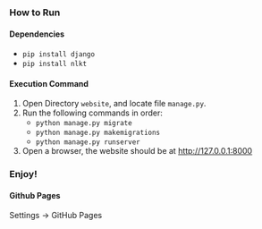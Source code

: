 ### How to Run
  
#### Dependencies
-  `pip install django`
-   `pip install nlkt`

#### Execution Command
1. Open Directory `website`, and locate file `manage.py`.
2. Run the following commands in order:
	-  `python manage.py migrate`
	- `python manage.py makemigrations`
	- `python manage.py runserver`
1. Open a browser, the website should be at http://127.0.0.1:8000

### Enjoy!

#### Github Pages
Settings -> GitHub Pages
